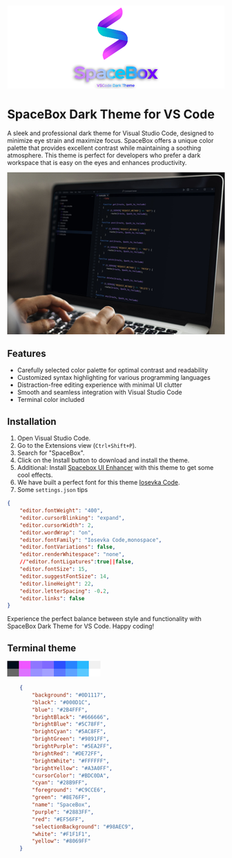 ![SpaceBox Theme](https://github.com/amnweb/SpaceBox-Theme/raw/HEAD/images/logo.png?raw=true&new=1) 




# SpaceBox Dark Theme for VS Code

A sleek and professional dark theme for Visual Studio Code, designed to minimize eye strain and maximize focus. SpaceBox offers a unique color palette that provides excellent contrast while maintaining a soothing atmosphere. This theme is perfect for developers who prefer a dark workspace that is easy on the eyes and enhances productivity.


![SpaceBox Theme](https://github.com/amnweb/SpaceBox-Theme/raw/HEAD/images/screenshot.jpg?raw=true&new=1)


## Features

- Carefully selected color palette for optimal contrast and readability
- Customized syntax highlighting for various programming languages
- Distraction-free editing experience with minimal UI clutter
- Smooth and seamless integration with Visual Studio Code
- Terminal color included


## Installation

1. Open Visual Studio Code.
2. Go to the Extensions view (`Ctrl+Shift+P`).
3. Search for "SpaceBox".
4. Click on the Install button to download and install the theme.
5. Additional: Install [Spacebox UI Enhancer](https://marketplace.visualstudio.com/items?itemName=SpaceBox.spacebox-ui) with this theme  to get some cool effects.
6. We have built a perfect font for this theme [Iosevka Code](https://github.com/amnweb/Iosevka-Code).
7. Some `settings.json` tips


```json
{
	"editor.fontWeight": "400",
	"editor.cursorBlinking": "expand",
	"editor.cursorWidth": 2,
	"editor.wordWrap": "on",
	"editor.fontFamily": "Iosevka Code,monospace",
	"editor.fontVariations": false, 
	"editor.renderWhitespace": "none",
	//"editor.fontLigatures":true||false,
	"editor.fontSize": 15,
	"editor.suggestFontSize": 14,
	"editor.lineHeight": 22,
	"editor.letterSpacing": -0.2,
	"editor.links": false
}
```



Experience the perfect balance between style and functionality with SpaceBox Dark Theme for VS Code. Happy coding!

## Terminal theme

![Terminal Theme](https://github.com/amnweb/SpaceBox-Theme/raw/HEAD/images/terminal.png?raw=true&new=1)


```json
    {
        "background": "#0D1117",
        "black": "#000D1C",
        "blue": "#2B4FFF",
        "brightBlack": "#666666",
        "brightBlue": "#5C78FF",
        "brightCyan": "#5AC8FF",
        "brightGreen": "#9891FF",
        "brightPurple": "#5EA2FF",
        "brightRed": "#DE72FF",
        "brightWhite": "#FFFFFF",
        "brightYellow": "#A3A0FF",
        "cursorColor": "#BDC0DA",
        "cyan": "#28B9FF",
        "foreground": "#C9CCE6",
        "green": "#8E76FF",
        "name": "SpaceBox",
        "purple": "#2883FF",
        "red": "#EF56FF",
        "selectionBackground": "#98AEC9",
        "white": "#F1F1F1",
        "yellow": "#8069FF"
    }
```
